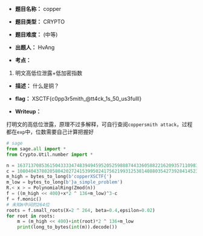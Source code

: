 * **题目名称：** copper

* **题目类型：** CRYPTO
* **题目难度：** (中等)

* **出题人：** HvAng

* **考点：**  

1. 明文高低位泄露+低加密指数

* **描述：**  什么是铜？

* **flag：** XSCTF{c0pp3r5mith_@tt4ck_1s_50_us3fulll}

* **Writeup：**

打明文的高低位泄露，原理不过多解释，可自行查阅`coppersmith attack`，过程都在`exp`中，位数需要自己计算把握好

```py
# sage
from sage.all import *
from Crypto.Util.number import *

n = 163713708536150433334748394945952052598887443360588221620935711098313230858481819815762716558141920998155930301215406645488452384866101815018756425688395373694367412328887861439962674489361976529132219490425492006793192070243595267219377631574676372784387139755565859899507999758204451067077160381655976827527
c = 108040437802058042027241539950241756219931253814088035427392841452317977578342532030837630322797962163455533492871168885290758385982863280002064022657917263385824360447103772924472904586373988400686721852334965207486329919161223392222193697930626969100073739638150209354733952020432624138746753047312754973124
m_high = bytes_to_long(b'copperXSCTF{')
m_low = bytes_to_long(b'}a_simple_problem')
R.< x > = PolynomialRing(Zmod(n))
f = ((m_high << 400)+x*2 ^ 136+m_low)^3-c
f = f.monic()
# 未知m中间的264位
roots = f.small_roots(X=2 ^ 264, beta=0.4,epsilon=0.02)
for root in roots:
    m = (m_high << 400)+int(root)*2 ^ 136+m_low
    print(long_to_bytes(int(m)).decode())
```
